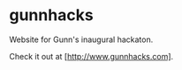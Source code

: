 gunnhacks
=========
Website for Gunn's inaugural hackaton.

Check it out at [http://www.gunnhacks.com].